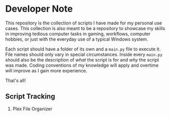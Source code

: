 # Developer Note
This repository is the collection of scripts I have made for my personal use cases. This collection is also meant to be a repository to showcase my skills in improving tedious computer tasks in gaming, workflows, computer hobbies, or just with the everyday use of a typical Windows system.

Each script should have a folder of its own and a `main.py` file to execute it. File names should only vary in special circumstances.  Inside every `main.py` should also be the description of *what* the script is for and *why* the script was made. Coding conventions of my knowledge will apply and overtime will improve as I gain more experience.

That's all!
## Script Tracking
1. Plex File Organizer